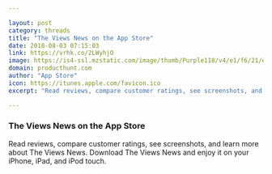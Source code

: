 ```yaml
---

layout: post
category: threads
title: "‎The Views News on the App Store"
date: 2018-08-03 07:15:03
link: https://vrhk.co/2LWyhjO
image: https://is4-ssl.mzstatic.com/image/thumb/Purple118/v4/e1/f6/21/e1f62105-9c87-939a-e925-bc4537019686/AppIcon-1x_U007emarketing-0-0-GLES2_U002c0-512MB-sRGB-0-0-0-85-220-0-0-0-6.png/1200x630wa.jpg
domain: producthunt.com
author: "App Store"
icon: https://itunes.apple.com/favicon.ico
excerpt: "‎Read reviews, compare customer ratings, see screenshots, and learn more about The Views News. Download The Views News and enjoy it on your iPhone, iPad, and iPod touch."

---
```


### ‎The Views News on the App Store

‎Read reviews, compare customer ratings, see screenshots, and learn more about The Views News. Download The Views News and enjoy it on your iPhone, iPad, and iPod touch.